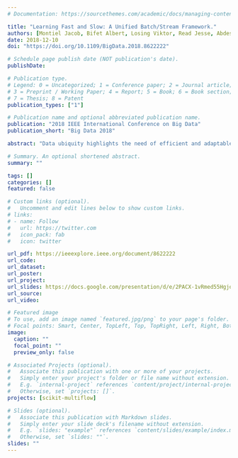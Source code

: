 ```yaml
---
# Documentation: https://sourcethemes.com/academic/docs/managing-content/

title: "Learning Fast and Slow: A Unified Batch/Stream Framework."
authors: [Montiel Jacob, Bifet Albert, Losing Viktor, Read Jesse, Abdessalem Talel]
date: 2018-12-10
doi: "https://doi.org/10.1109/BigData.2018.8622222"

# Schedule page publish date (NOT publication's date).
publishDate:

# Publication type.
# Legend: 0 = Uncategorized; 1 = Conference paper; 2 = Journal article;
# 3 = Preprint / Working Paper; 4 = Report; 5 = Book; 6 = Book section;
# 7 = Thesis; 8 = Patent
publication_types: ["1"]

# Publication name and optional abbreviated publication name.
publication: "2018 IEEE International Conference on Big Data"
publication_short: "Big Data 2018"

abstract: "Data ubiquity highlights the need of efficient and adaptable data-driven solutions. In this paper, we present FAST AND SLOW LEARNING (FSL), a novel unified framework that sheds light on the symbiosis between batch and stream learning. FSL works by employing Fast (stream) and Slow (batch) Learners, emulating the mechanisms used by humans to make decisions. We showcase the applicability of FSL on the task of classification by introducing the FAST AND SLOW CLASSIFIER (FSC). A Fast Learner provides predictions on the spot, continuously updating its model and adapting to changes in the data. On the other hand, the Slow Learner provides predictions considering a wider spectrum of seen data, requiring more time and data to create complex models. Once that enough data has been collected, FSC trains the Slow Learner and starts tracking the performance of both learners. A drift detection mechanism triggers the creation of new Slow models when the current Slow model becomes obsolete. FSC selects between Fast and Slow Learners according to their performance on new incoming data. Test results on real and synthetic data show that FSC effectively drives the positive interaction of stream and batch models for learning from evolving data streams."

# Summary. An optional shortened abstract.
summary: ""

tags: []
categories: []
featured: false

# Custom links (optional).
#   Uncomment and edit lines below to show custom links.
# links:
# - name: Follow
#   url: https://twitter.com
#   icon_pack: fab
#   icon: twitter

url_pdf: https://ieeexplore.ieee.org/document/8622222
url_code:
url_dataset:
url_poster:
url_project:
url_slides: https://docs.google.com/presentation/d/e/2PACX-1vRmed55HgjouHnZqvdBBj38L6VH2iKs2Lo9n95w24Cqz2iNFvtCCVyOD087cval2SgSg0red1sa46_Z/pub?start=false&loop=true&delayms=3000
url_source:
url_video:

# Featured image
# To use, add an image named `featured.jpg/png` to your page's folder. 
# Focal points: Smart, Center, TopLeft, Top, TopRight, Left, Right, BottomLeft, Bottom, BottomRight.
image:
  caption: ""
  focal_point: ""
  preview_only: false

# Associated Projects (optional).
#   Associate this publication with one or more of your projects.
#   Simply enter your project's folder or file name without extension.
#   E.g. `internal-project` references `content/project/internal-project/index.md`.
#   Otherwise, set `projects: []`.
projects: [scikit-multiflow]

# Slides (optional).
#   Associate this publication with Markdown slides.
#   Simply enter your slide deck's filename without extension.
#   E.g. `slides: "example"` references `content/slides/example/index.md`.
#   Otherwise, set `slides: ""`.
slides: ""
---
```

